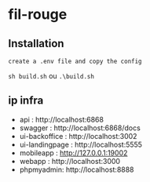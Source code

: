 # fil-rouge

## Installation

`create a .env file and copy the config`

`sh build.sh` ou `.\build.sh`

## ip infra

- api : http://localhost:6868
- swagger : http://localhost:6868/docs
- ui-backoffice : http://localhost:3002
- ui-landingpage : http://localhost:5555
- mobileapp : http://127.0.0.1:19002
- webapp : http://localhost:3000
- phpmyadmin: http://localhost:8888
